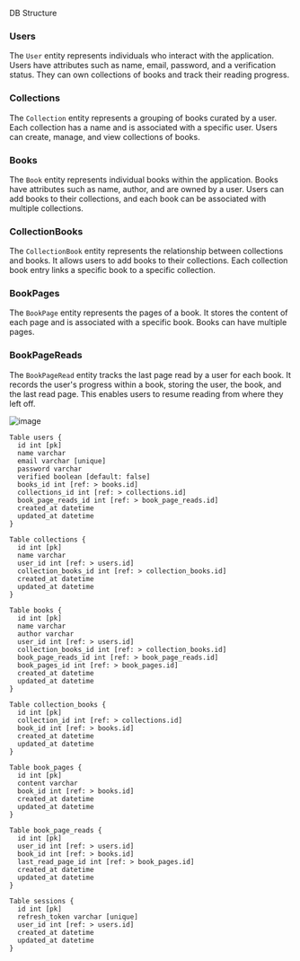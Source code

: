 
DB Structure

### Users
The `User` entity represents individuals who interact with the application. Users have attributes such as name, email, password, and a verification status. They can own collections of books and track their reading progress.

### Collections
The `Collection` entity represents a grouping of books curated by a user. Each collection has a name and is associated with a specific user. Users can create, manage, and view collections of books.

### Books
The `Book` entity represents individual books within the application. Books have attributes such as name, author, and are owned by a user. Users can add books to their collections, and each book can be associated with multiple collections.

### CollectionBooks
The `CollectionBook` entity represents the relationship between collections and books. It allows users to add books to their collections. Each collection book entry links a specific book to a specific collection.

### BookPages
The `BookPage` entity represents the pages of a book. It stores the content of each page and is associated with a specific book. Books can have multiple pages.

### BookPageReads
The `BookPageRead` entity tracks the last page read by a user for each book. It records the user's progress within a book, storing the user, the book, and the last read page. This enables users to resume reading from where they left off.


![image](https://github.com/gigagogashvili2003/crocobet-task/assets/75528697/046bdd8c-c06d-4e9a-a6df-b92998422c8f)




```dbdiagram
Table users {
  id int [pk]
  name varchar
  email varchar [unique]
  password varchar
  verified boolean [default: false]
  books_id int [ref: > books.id]
  collections_id int [ref: > collections.id]
  book_page_reads_id int [ref: > book_page_reads.id]
  created_at datetime 
  updated_at datetime
}

Table collections {
  id int [pk]
  name varchar
  user_id int [ref: > users.id]
  collection_books_id int [ref: > collection_books.id]
  created_at datetime 
  updated_at datetime
}

Table books {
  id int [pk]
  name varchar
  author varchar
  user_id int [ref: > users.id]
  collection_books_id int [ref: > collection_books.id]
  book_page_reads_id int [ref: > book_page_reads.id]
  book_pages_id int [ref: > book_pages.id]
  created_at datetime 
  updated_at datetime
}

Table collection_books {
  id int [pk]
  collection_id int [ref: > collections.id]
  book_id int [ref: > books.id]
  created_at datetime 
  updated_at datetime
}

Table book_pages {
  id int [pk]
  content varchar
  book_id int [ref: > books.id]
  created_at datetime 
  updated_at datetime
}

Table book_page_reads {
  id int [pk]
  user_id int [ref: > users.id]
  book_id int [ref: > books.id]
  last_read_page_id int [ref: > book_pages.id]
  created_at datetime 
  updated_at datetime
}

Table sessions {
  id int [pk]
  refresh_token varchar [unique]
  user_id int [ref: > users.id]
  created_at datetime 
  updated_at datetime
}
